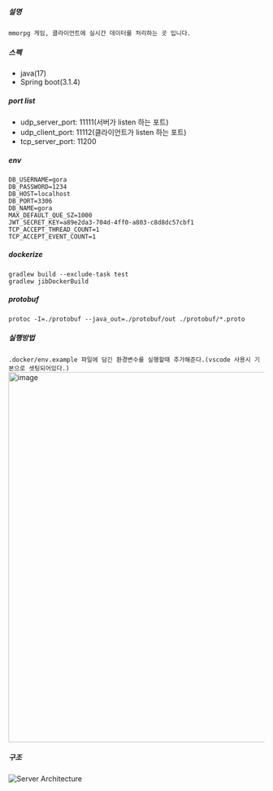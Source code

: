 ##### 설명
```mmorpg 게임, 클라이언트에 실시간 데이터를 처리하는 곳 입니다.```
  
##### 스펙
- java(17)
- Spring boot(3.1.4)

##### port list
- udp_server_port: 11111(서버가 listen 하는 포트)
- udp_client_port: 11112(클라이언트가 listen 하는 포트)
- tcp_server_port: 11200

##### env
```
DB_USERNAME=gora
DB_PASSWORD=1234
DB_HOST=localhost
DB_PORT=3306
DB_NAME=gora
MAX_DEFAULT_QUE_SZ=1000
JWT_SECRET_KEY=a89e2da3-704d-4ff0-a803-c8d8dc57cbf1
TCP_ACCEPT_THREAD_COUNT=1
TCP_ACCEPT_EVENT_COUNT=1
```

##### dockerize
```
gradlew build --exclude-task test
gradlew jibDockerBuild
```
##### protobuf
```
protoc -I=./protobuf --java_out=./protobuf/out ./protobuf/*.proto
```

##### 실행방법
```.docker/env.example 파일에 담긴 환경변수를 실행할때 추가해준다.(vscode 사용시 기본으로 셋팅되어있다.)```
<img width="728" alt="image" src="https://github.com/ehaakdl/gora-server/assets/6407466/45153458-3a8d-482d-b0ab-0e75c62a1c7c">


##### 구조
![Server Architecture](https://github.com/ehaakdl/gora-server/assets/6407466/51e55d46-7e3a-43a2-b165-320af1c7971e)

